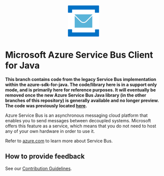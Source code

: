 <p align="center">
  <img src="service-bus.png" alt="Microsoft Azure Relay" width="100"/>
</p>

# Microsoft Azure Service Bus Client for Java

**This branch contains code from the legacy Service Bus implementation within the azure-sdk-for-java. The code/library here is in a support only mode, and is primarily here for reference purposes. It will eventually be removed once the new Azure Service Bus Java library (in the other branches of this repository) is generally available and no longer preview. The code was previously located [here](https://github.com/Azure/azure-sdk-for-java/tree/0.9).**

Azure Service Bus is an asynchronous messaging cloud platform that enables you to send messages between decoupled systems. Microsoft offers this feature as a service, which means that you do not need to host any of your own hardware in order to use it.

Refer to [azure.com](https://azure.microsoft.com/services/service-bus/) to learn more about Service Bus. 

## How to provide feedback

See our [Contribution Guidelines](./.github/CONTRIBUTING.md).
